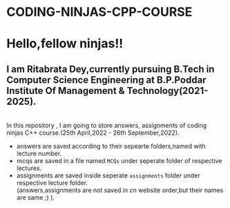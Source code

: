 # CODING-NINJAS-CPP-COURSE
# Hello,fellow ninjas!!<br />
## I am Ritabrata Dey,currently pursuing B.Tech in Computer Science Engineering at B.P.Poddar Institute Of Management & Technology(2021-2025).<br />
<br />   In this repository , I am going to store  answers, assignments of coding ninjas C++ course.(25th April,2022 - 26th September,2022).<br />
- answers are saved according to their  sepearte folders,named with lecture number.<br />
- mcqs are saved in a file named `MCQs` under seperate folder of respective lectures.<br />
- assignments are saved inside seperate `assignments` folder under respective lecture folder.<br />
(answers,assignments are not saved in cn website order,but their names are same ;) ).<br />
